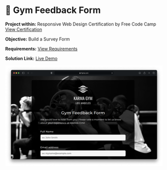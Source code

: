 # 📝 Gym Feedback Form
**Project within:** Responsive Web Design Certification by Free Code Camp <a href="https://www.freecodecamp.org/learn/responsive-web-design/responsive-web-design-projects/build-a-product-landing-page/">View Certification</a>


**Objective:** Build a Survey Form

**Requirements:** <a href="https://www.freecodecamp.org/learn/responsive-web-design/responsive-web-design-projects/build-a-survey-form/">View Requirements</a>

**Solution Link:** <a href="https://cosminmoldovan.github.io/fcc-tribute-page/">Live Demo</a>

<img src="project-thumbnail.png" />